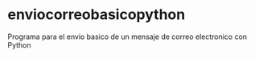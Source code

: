 # enviocorreobasicopython
Programa para el envio basico de un mensaje de correo electronico con Python
